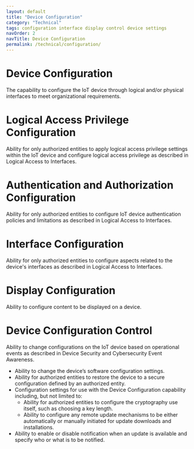 ```yaml
---
layout: default
title: "Device Configuration"
category: "Technical"
tags: configuration interface display control device settings
navOrder: 2
navTitle: Device Configuration
permalink: /technical/configuration/
---
```


# Device Configuration
 
The capability to configure the IoT device through logical and/or physical interfaces to meet organizational requirements.
 
# Logical Access Privilege Configuration
 
Ability for only authorized entities to apply logical access privilege settings within the IoT device and configure logical access privilege as described in Logical Access to Interfaces.
 
# Authentication and Authorization Configuration
 
Ability for only authorized entities to configure IoT device authentication policies and limitations as described in Logical Access to Interfaces.
 
# Interface Configuration
 
Ability for only authorized entities to configure aspects related to the device's interfaces as described in Logical Access to Interfaces.
 
# Display Configuration
 
Ability to configure content to be displayed on a device.
 
# Device Configuration Control
 
Ability to change configurations on the IoT device based on operational events as described in Device Security and Cybersecurity Event Awareness.
-	Ability to change the device’s software configuration settings.
-	Ability for authorized entities to restore the device to a secure configuration defined by an authorized entity.
-	Configuration settings for use with the Device Configuration capability including, but not limited to: 
    -	Ability for authorized entities to configure the cryptography use itself, such as choosing a key length. 
    -	Ability to configure any remote update mechanisms to be either automatically or manually initiated for update downloads and installations. 
-	Ability to enable or disable notification when an update is available and specify who or what is to be notified.

